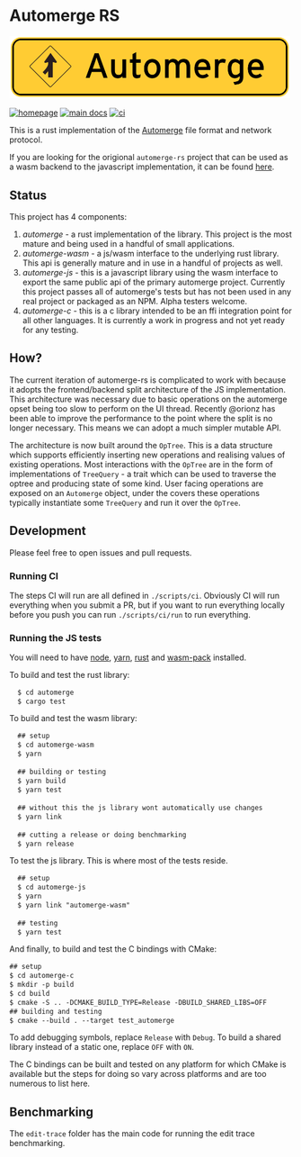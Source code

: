 # Automerge RS

<img src='./img/sign.svg' width='500' alt='Automerge logo' />

[![homepage](https://img.shields.io/badge/homepage-published-informational)](https://automerge.org/)
[![main docs](https://img.shields.io/badge/docs-main-informational)](https://automerge.org/automerge-rs/automerge/)
[![ci](https://github.com/automerge/automerge-rs/actions/workflows/ci.yaml/badge.svg)](https://github.com/automerge/automerge-rs/actions/workflows/ci.yaml)

This is a rust implementation of the [Automerge](https://github.com/automerge/automerge) file format and network protocol.

If you are looking for the origional `automerge-rs` project that can be used as a wasm backend to the javascript implementation, it can be found [here](https://github.com/automerge/automerge-rs/tree/automerge-1.0).

## Status

This project has 4 components:

1. _automerge_ - a rust implementation of the library. This project is the most mature and being used in a handful of small applications.
2. _automerge-wasm_ - a js/wasm interface to the underlying rust library. This api is generally mature and in use in a handful of projects as well.
3. _automerge-js_ - this is a javascript library using the wasm interface to export the same public api of the primary automerge project. Currently this project passes all of automerge's tests but has not been used in any real project or packaged as an NPM. Alpha testers welcome.
4. _automerge-c_ - this is a c library intended to be an ffi integration point for all other languages. It is currently a work in progress and not yet ready for any testing.

## How?

The current iteration of automerge-rs is complicated to work with because it
adopts the frontend/backend split architecture of the JS implementation. This
architecture was necessary due to basic operations on the automerge opset being
too slow to perform on the UI thread. Recently @orionz has been able to improve
the performance to the point where the split is no longer necessary. This means
we can adopt a much simpler mutable API.

The architecture is now built around the `OpTree`. This is a data structure
which supports efficiently inserting new operations and realising values of
existing operations. Most interactions with the `OpTree` are in the form of
implementations of `TreeQuery` - a trait which can be used to traverse the
optree and producing state of some kind. User facing operations are exposed on
an `Automerge` object, under the covers these operations typically instantiate
some `TreeQuery` and run it over the `OpTree`.

## Development

Please feel free to open issues and pull requests.

### Running CI

The steps CI will run are all defined in `./scripts/ci`. Obviously CI will run
everything when you submit a PR, but if you want to run everything locally
before you push you can run `./scripts/ci/run` to run everything.

### Running the JS tests

You will need to have [node](https://nodejs.org/en/), [yarn](https://yarnpkg.com/getting-started/install), [rust](https://rustup.rs/) and [wasm-pack](https://rustwasm.github.io/wasm-pack/installer/) installed.

To build and test the rust library:

```shell
  $ cd automerge
  $ cargo test
```

To build and test the wasm library:

```shell
  ## setup
  $ cd automerge-wasm
  $ yarn

  ## building or testing
  $ yarn build
  $ yarn test

  ## without this the js library wont automatically use changes
  $ yarn link

  ## cutting a release or doing benchmarking
  $ yarn release
```

To test the js library. This is where most of the tests reside.

```shell
  ## setup
  $ cd automerge-js
  $ yarn
  $ yarn link "automerge-wasm"

  ## testing
  $ yarn test
```

And finally, to build and test the C bindings with CMake:

```shell
## setup
$ cd automerge-c
$ mkdir -p build
$ cd build
$ cmake -S .. -DCMAKE_BUILD_TYPE=Release -DBUILD_SHARED_LIBS=OFF
## building and testing
$ cmake --build . --target test_automerge
```
To add debugging symbols, replace `Release` with `Debug`.
To build a shared library instead of a static one, replace `OFF` with `ON`.

The C bindings can be built and tested on any platform for which CMake is
available but the steps for doing so vary across platforms and are too numerous
to list here.

## Benchmarking

The `edit-trace` folder has the main code for running the edit trace benchmarking.
